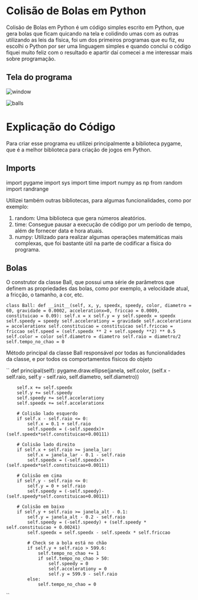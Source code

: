 # Colisão de Bolas em Python

Colisão de Bolas em Python é um código simples escrito em Python, que gera bolas que ficam quicando na tela e colidindo umas com as outras utilizando as leis da física, foi um dos primeiros programas que eu fiz, eu escolhi o Python por ser uma linguagem simples e quando conclui o código fiquei muito feliz com o resultado e apartir daí comecei a me interessar mais sobre programação.

## Tela do programa

![window](https://user-images.githubusercontent.com/30506992/172245354-da1639ab-14aa-40ba-8a4c-bdaa5515215b.png)

![balls](https://user-images.githubusercontent.com/30506992/172246258-c672f40f-f33d-4c78-a817-d9f90cf5da21.gif)

# Explicação do Código

Para criar esse programa eu utilizei principalmente a biblioteca pygame, que é a melhor biblioteca para criação de jogos em Python.

## Imports

import pygame
import sys
import time
import numpy as np
from random import randrange

Utilizei também outras bibliotecas, para algumas funcionalidades, como por exemplo: 
  1. random: Uma biblioteca que gera números aleatórios.
  2. time: Consegue pausar a execução de código por um período de tempo, além de fornecer data e hora atuais.
  3. numpy: Utilizado para realizar algumas operações matemáticas mais complexas, que foi bastante útil na parte de codificar a física do programa.

## Bolas

O construtor da classe Ball, que possui uma série de parâmetros que definem as propriedades das bolas, como por exemplo, a velocidade atual, a fricção, o tamanho, a cor, etc.

``
class Ball:
    def __init__(self, x, y, speedx, speedy, color, diametro = 60, gravidade = 0.0002, accelerationx=0, friccao = 0.0009,
                 constituicao = 0.09):
        self.x = x
        self.y = y
        self.speedx = speedx
        self.speedy = speedy
        self.accelerationy = gravidade
        self.accelerationx = accelerationx
        self.constituicao = constituicao
        self.friccao = friccao
        self.speed = (self.speedx ** 2 + self.speedy **2) ** 0.5
        self.color = color
        self.diametro = diametro
        self.raio = diametro/2
        self.tempo_no_chao = 0
 ``
 
 Método principal da classe Ball responsável por todas as funcionalidades da classe, e por todos os comportamentos físicos do objeto
 
 ``
 def principal(self):
        pygame.draw.ellipse(janela, self.color, (self.x - self.raio, self.y - self.raio, self.diametro, self.diametro))

        self.x += self.speedx
        self.y += self.speedy
        self.speedy += self.accelerationy
        self.speedx += self.accelerationx

        # Colisão lado esquerdo
        if self.x - self.raio <= 0:
            self.x = 0.1 + self.raio
            self.speedx = (-self.speedx)+(self.speedx*self.constituicao+0.00111)

        # Colisão lado direito
        if self.x + self.raio >= janela_lar:
            self.x = janela_lar - 0.1 - self.raio
            self.speedx = (-self.speedx)+(self.speedx*self.constituicao+0.00111)

        # Colisão em cima
        if self.y - self.raio <= 0:
            self.y = 0 + self.raio
            self.speedy = (-self.speedy)-(self.speedy*self.constituicao+0.00111)

        # Colisão em baixo
        if self.y + self.raio >= janela_alt - 0.1:
            self.y = janela_alt - 0.2 - self.raio
            self.speedy = (-self.speedy) + (self.speedy * self.constituicao + 0.00241)
            self.speedx = self.speedx - self.speedx * self.friccao

            # Check se a bola está no chão
            if self.y + self.raio > 599.6:
                self.tempo_no_chao += 1
                if self.tempo_no_chao > 50:
                    self.speedy = 0
                    self.accelerationy = 0
                    self.y = 599.9 - self.raio
            else:
                self.tempo_no_chao = 0

 ``
